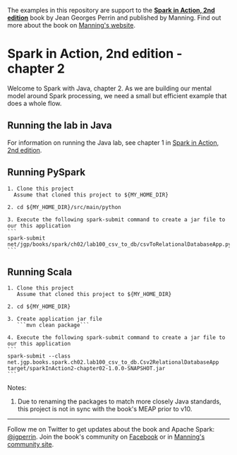 The examples in this repository are support to the **[Spark in Action, 2nd edition](http://jgp.net/sia)** book by Jean Georges Perrin and published by Manning. Find out more about the book on [Manning's website](http://jgp.net/sia).

# Spark in Action, 2nd edition - chapter 2

Welcome to Spark with Java, chapter 2. As we are building our mental model around Spark processing, we need a small but efficient example that does a whole flow.

## Running the lab in Java

For information on running the Java lab, see chapter 1 in [Spark in Action, 2nd edition](http://jgp.net/sia).


## Running PySpark

    1. Clone this project
      Assume that cloned this project to ${MY_HOME_DIR}

    2. cd ${MY_HOME_DIR}/src/main/python

    3. Execute the following spark-submit command to create a jar file to our this application
    ```
    spark-submit net/jgp/books/spark/ch02/lab100_csv_to_db/csvToRelationalDatabaseApp.py
    ```
## Running Scala

    1. Clone this project
       Assume that cloned this project to ${MY_HOME_DIR}

    2. cd ${MY_HOME_DIR}

    3. Create application jar file
       ```mvn clean package```

    4. Execute the following spark-submit command to create a jar file to our this application
    ```
    spark-submit --class net.jgp.books.spark.ch02.lab100_csv_to_db.Csv2RelationalDatabaseApp target/sparkInAction2-chapter02-1.0.0-SNAPSHOT.jar
    ```

Notes:
 1. Due to renaming the packages to match more closely Java standards, this project is not in sync with the book's MEAP prior to v10.

---

Follow me on Twitter to get updates about the book and Apache Spark: [@jgperrin](https://twitter.com/jgperrin). Join the book's community on [Facebook](https://www.facebook.com/SparkWithJava/) or in [Manning's community site](https://forums.manning.com/forums/spark-in-action-second-edition?a_aid=jgp).
